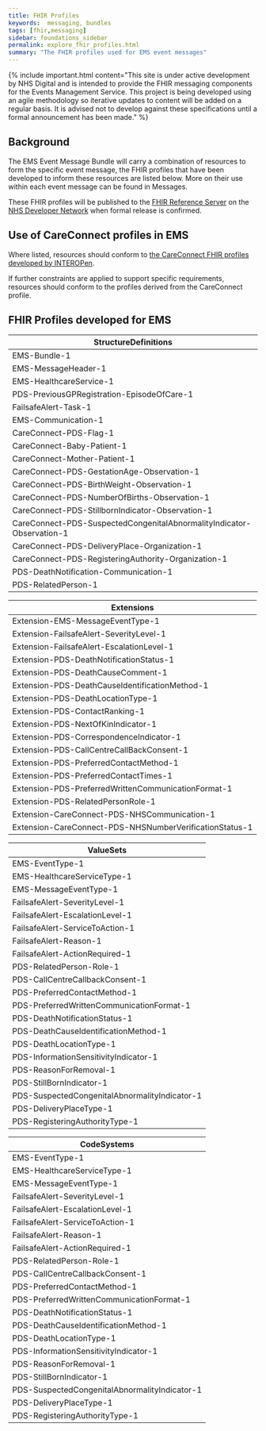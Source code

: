 ```yaml
---
title: FHIR Profiles
keywords:  messaging, bundles
tags: [fhir,messaging]
sidebar: foundations_sidebar
permalink: explore_fhir_profiles.html
summary: "The FHIR profiles used for EMS event messages"
---
```


{% include important.html content="This site is under active development by NHS Digital and is intended to provide the FHIR messaging components for the Events Management Service. This project is being developed using an agile methodology so iterative updates to content will be added on a regular basis. It is advised not to develop against these specifications until a formal announcement has been made." %} 

## Background ##
The EMS Event Message Bundle will carry a combination of resources to form the specific event message, the FHIR profiles that have been developed to inform these resources are listed below. More on their use within each event message can be found in Messages. 

These FHIR profiles will be published to the [FHIR Reference Server](https://fhir.nhs.uk) on the [NHS Developer Network](https://developer.nhs.uk/) when formal release is confirmed.

## Use of CareConnect profiles in EMS ##
Where listed, resources should conform to [the CareConnect FHIR profiles developed by INTEROPen](http://www.interopen.org/fhir-resource-profiles/). 

If further constraints are applied to support specific requirements, resources should conform to the profiles derived from the CareConnect profile.

## FHIR Profiles developed for EMS ##

| **StructureDefinitions**                                               |
|-----------------------------------------------------------------------|
| EMS-Bundle-1                                                          |
| EMS-MessageHeader-1                                                   |
| EMS-HealthcareService-1                                               |
| PDS-PreviousGPRegistration-EpisodeOfCare-1                            |
| FailsafeAlert-Task-1                                                  |
| EMS-Communication-1                                                   |
| CareConnect-PDS-Flag-1                                                |
| CareConnect-Baby-Patient-1                                            |
| CareConnect-Mother-Patient-1                                          |
| CareConnect-PDS-GestationAge-Observation-1                            |
| CareConnect-PDS-BirthWeight-Observation-1                             |
| CareConnect-PDS-NumberOfBirths-Observation-1                          |
| CareConnect-PDS-StillbornIndicator-Observation-1                      |
| CareConnect-PDS-SuspectedCongenitalAbnormalityIndicator-Observation-1 |
| CareConnect-PDS-DeliveryPlace-Organization-1                          |
| CareConnect-PDS-RegisteringAuthority-Organization-1                   |
| PDS-DeathNotification-Communication-1                                 |
| PDS-RelatedPerson-1                                                   |

| **Extensions**                                              |
|---------------------------------------------------------|
| Extension-EMS-MessageEventType-1                        |
| Extension-FailsafeAlert-SeverityLevel-1                 |
| Extension-FailsafeAlert-EscalationLevel-1               |
| Extension-PDS-DeathNotificationStatus-1                 |
| Extension-PDS-DeathCauseComment-1                       |
| Extension-PDS-DeathCauseIdentificationMethod-1          |
| Extension-PDS-DeathLocationType-1                       |
| Extension-PDS-ContactRanking-1                          |
| Extension-PDS-NextOfKinIndicator-1                      |
| Extension-PDS-CorrespondenceIndicator-1                 |
| Extension-PDS-CallCentreCallBackConsent-1               |
| Extension-PDS-PreferredContactMethod-1                  |
| Extension-PDS-PreferredContactTimes-1                   |
| Extension-PDS-PreferredWrittenCommunicationFormat-1     |
| Extension-PDS-RelatedPersonRole-1                       |
| Extension-CareConnect-PDS-NHSCommunication-1            |
| Extension-CareConnect-PDS-NHSNumberVerificationStatus-1 |

| **ValueSets**                                     |
|-----------------------------------------------|
| EMS-EventType-1                               |
| EMS-HealthcareServiceType-1                   |
| EMS-MessageEventType-1                        |
| FailsafeAlert-SeverityLevel-1                 |
| FailsafeAlert-EscalationLevel-1               |
| FailsafeAlert-ServiceToAction-1               |
| FailsafeAlert-Reason-1                        |
| FailsafeAlert-ActionRequired-1                |
| PDS-RelatedPerson-Role-1                      |
| PDS-CallCentreCallbackConsent-1               |
| PDS-PreferredContactMethod-1                  |
| PDS-PreferredWrittenCommunicationFormat-1     |
| PDS-DeathNotificationStatus-1                 |
| PDS-DeathCauseIdentificationMethod-1          |
| PDS-DeathLocationType-1                       |
| PDS-InformationSensitivityIndicator-1         |
| PDS-ReasonForRemoval-1                        |
| PDS-StillBornIndicator-1                      |
| PDS-SuspectedCongenitalAbnormalityIndicator-1 |
| PDS-DeliveryPlaceType-1                       |
| PDS-RegisteringAuthorityType-1                |

| **CodeSystems**                                 |
|-----------------------------------------------|
| EMS-EventType-1                               |
| EMS-HealthcareServiceType-1                   |
| EMS-MessageEventType-1                        |
| FailsafeAlert-SeverityLevel-1                 |
| FailsafeAlert-EscalationLevel-1               |
| FailsafeAlert-ServiceToAction-1               |
| FailsafeAlert-Reason-1                        |
| FailsafeAlert-ActionRequired-1                |
| PDS-RelatedPerson-Role-1                      |
| PDS-CallCentreCallbackConsent-1               |
| PDS-PreferredContactMethod-1                  |
| PDS-PreferredWrittenCommunicationFormat-1     |
| PDS-DeathNotificationStatus-1                 |
| PDS-DeathCauseIdentificationMethod-1          |
| PDS-DeathLocationType-1                       |
| PDS-InformationSensitivityIndicator-1         |
| PDS-ReasonForRemoval-1                        |
| PDS-StillBornIndicator-1                      |
| PDS-SuspectedCongenitalAbnormalityIndicator-1 |
| PDS-DeliveryPlaceType-1                       |
| PDS-RegisteringAuthorityType-1                |






